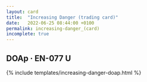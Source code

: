 ```yaml
---
layout: card
title:  "Increasing Danger (trading card)"
date:   2022-06-25 08:44:00 +0100
permalink: increasing-danger_(card)
incomplete: true
---
```


## DOAp &middot; EN-077 U

{% include templates/increasing-danger-doap.html %}